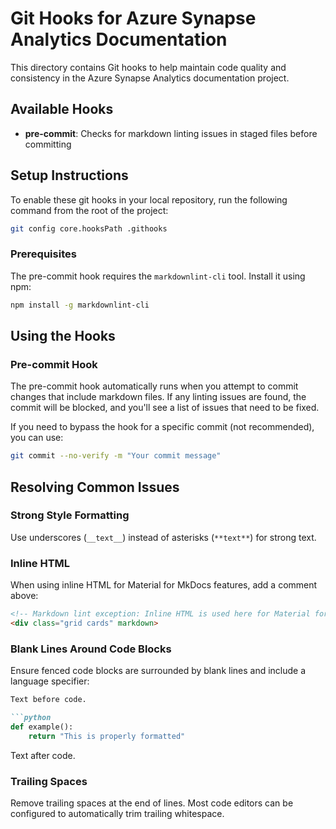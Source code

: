 # Git Hooks for Azure Synapse Analytics Documentation

This directory contains Git hooks to help maintain code quality and consistency in the Azure Synapse Analytics documentation project.

## Available Hooks

- **pre-commit**: Checks for markdown linting issues in staged files before committing

## Setup Instructions

To enable these git hooks in your local repository, run the following command from the root of the project:

```bash
git config core.hooksPath .githooks
```

### Prerequisites

The pre-commit hook requires the `markdownlint-cli` tool. Install it using npm:

```bash
npm install -g markdownlint-cli
```

## Using the Hooks

### Pre-commit Hook

The pre-commit hook automatically runs when you attempt to commit changes that include markdown files. If any linting issues are found, the commit will be blocked, and you'll see a list of issues that need to be fixed.

If you need to bypass the hook for a specific commit (not recommended), you can use:

```bash
git commit --no-verify -m "Your commit message"
```

## Resolving Common Issues

### Strong Style Formatting

Use underscores (`__text__`) instead of asterisks (`**text**`) for strong text.

### Inline HTML

When using inline HTML for Material for MkDocs features, add a comment above:

```markdown
<!-- Markdown lint exception: Inline HTML is used here for Material for MkDocs grid cards feature -->
<div class="grid cards" markdown>
```

### Blank Lines Around Code Blocks

Ensure fenced code blocks are surrounded by blank lines and include a language specifier:

```markdown
Text before code.

```python
def example():
    return "This is properly formatted"
```

Text after code.

### Trailing Spaces

Remove trailing spaces at the end of lines. Most code editors can be configured to automatically trim trailing whitespace.
